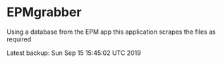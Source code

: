# EPMgrabber
Using a database from the EPM app this application scrapes the files as required


Latest backup: Sun Sep 15 15:45:02 UTC 2019
